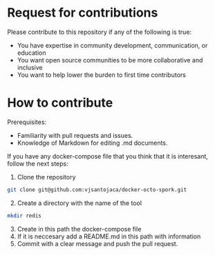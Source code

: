 # Request for contributions
Please contribute to this repository if any of the following is true:

- You have expertise in community development, communication, or education
- You want open source communities to be more collaborative and inclusive
- You want to help lower the burden to first time contributors

# How to contribute
Prerequisites:

- Familiarity with pull requests and issues.
- Knowledge of Markdown for editing .md documents.

If you have any docker-compose file that you think that it is interesant, follow the next steps:
1. Clone the repository
```bash
git clone git@github.com:vjsantojaca/docker-octo-spork.git
```
2. Create a directory with the name of the tool
```bash
mkdir redis
```
3. Create in this path the docker-compose file
4. If it is neccesary add a README.md in this path with information
5. Commit with a clear message and push the pull request.